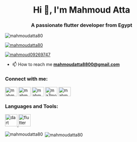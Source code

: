 <h1 align="center">Hi 👋, I'm Mahmoud Atta</h1>
<h3 align="center">A passionate flutter developer from Egypt</h3>

<p align="left"> <img src="https://komarev.com/ghpvc/?username=mahmoudatta80&label=Profile%20views&color=0e75b6&style=flat" alt="mahmoudatta80" /> </p>

<p align="left"> <a href="https://github.com/ryo-ma/github-profile-trophy"><img src="https://github-profile-trophy.vercel.app/?username=mahmoudatta80" alt="mahmoudatta80" /></a> </p>

<p align="left"> <a href="https://twitter.com/mahmoud09269747" target="blank"><img src="https://img.shields.io/twitter/follow/mahmoud09269747?logo=twitter&style=for-the-badge" alt="mahmoud09269747" /></a> </p>

- 📫 How to reach me **mahmoudatta8800@gmail.com**

<h3 align="left">Connect with me:</h3>
<p align="left">
<a href="https://twitter.com/mahmoud09269747" target="blank"><img align="center" src="https://raw.githubusercontent.com/rahuldkjain/github-profile-readme-generator/master/src/images/icons/Social/twitter.svg" alt="mahmoud09269747" height="30" width="40" /></a>
<a href="https://linkedin.com/in/mahmoudatta8800" target="blank"><img align="center" src="https://raw.githubusercontent.com/rahuldkjain/github-profile-readme-generator/master/src/images/icons/Social/linked-in-alt.svg" alt="mahmoudatta8800" height="30" width="40" /></a>
<a href="https://fb.com/mahmoudatta02" target="blank"><img align="center" src="https://raw.githubusercontent.com/rahuldkjain/github-profile-readme-generator/master/src/images/icons/Social/facebook.svg" alt="mahmoudatta02" height="30" width="40" /></a>
<a href="https://instagram.com/ma7moudatta_" target="blank"><img align="center" src="https://raw.githubusercontent.com/rahuldkjain/github-profile-readme-generator/master/src/images/icons/Social/instagram.svg" alt="ma7moudatta_" height="30" width="40" /></a>
<a href="https://www.youtube.com/c/mahmoud atta | محمود عطا" target="blank"><img align="center" src="https://raw.githubusercontent.com/rahuldkjain/github-profile-readme-generator/master/src/images/icons/Social/youtube.svg" alt="mahmoud atta | محمود عطا" height="30" width="40" /></a>
</p>

<h3 align="left">Languages and Tools:</h3>
<p align="left"> <a href="https://dart.dev" target="_blank" rel="noreferrer"> <img src="https://www.vectorlogo.zone/logos/dartlang/dartlang-icon.svg" alt="dart" width="40" height="40"/> </a> <a href="https://flutter.dev" target="_blank" rel="noreferrer"> <img src="https://www.vectorlogo.zone/logos/flutterio/flutterio-icon.svg" alt="flutter" width="40" height="40"/> </a> </p>

<p><img align="left" src="https://github-readme-stats.vercel.app/api/top-langs?username=mahmoudatta80&show_icons=true&locale=en&layout=compact" alt="mahmoudatta80" /></p>

<p>&nbsp;<img align="center" src="https://github-readme-stats.vercel.app/api?username=mahmoudatta80&show_icons=true&locale=en" alt="mahmoudatta80" /></p>

